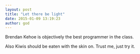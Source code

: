 ```yaml
---
layout: post
title: "Let there be light"
date: 2015-01-09 13:19:23
author: god
---
```


Brendan Kehoe is objectively the best programmer in the class.

Also Kiwis should be eaten with the skin on. Trust me, just try it.
